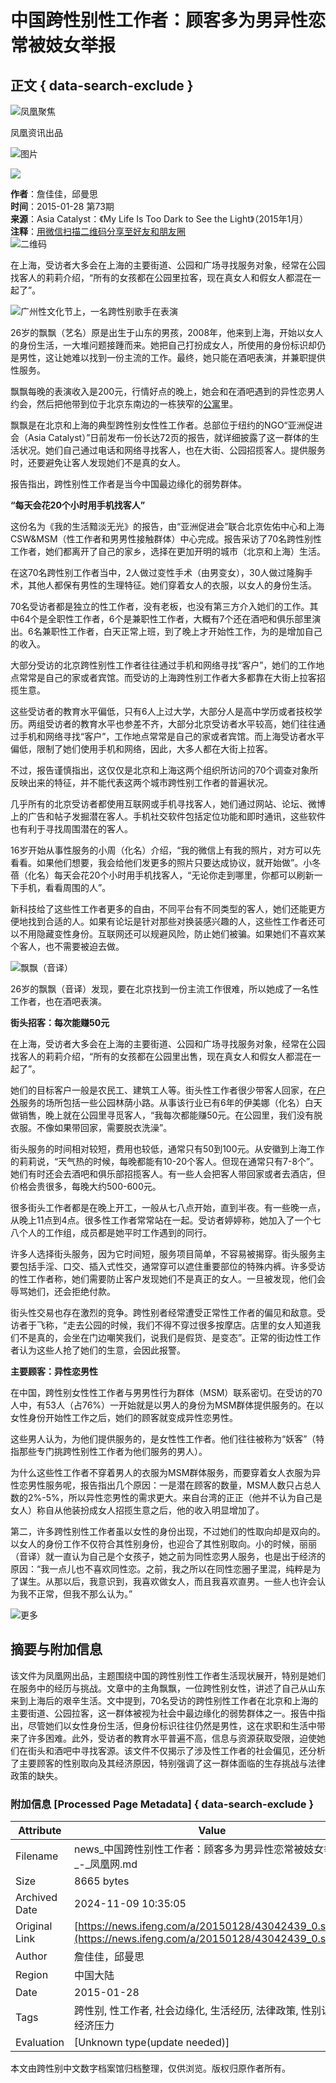 # 中国跨性别性工作者：顾客多为男异性恋 常被妓女举报

## 正文 { data-search-exclude }


![凤凰聚焦](http://y1.ifengimg.com/38716b164e0f5e63/2014/0918/web_logo-01.png)

凤凰资讯出品

![图片](http://y1.ifengimg.com/314bd925cdd17196/2014/0918/wap_top_1.jpg)

![](http://y3.ifengimg.com/a/2015_05/e2e795c2c9f4166.jpg)

**作者**：詹佳佳，邱曼思  
**时间**：2015-01-28 第73期  
**来源**：Asia Catalyst：《My Life Is Too Dark to See the Light》（2015年1月）  
**注释**：[用微信扫描二维码分享至好友和朋友圈](https://qrcode.ifeng.com/2021/03/06/2947a9a42fb454f0c054458edc68357a.png)  
![二维码](https://qrcode.ifeng.com/2021/03/06/2947a9a42fb454f0c054458edc68357a.png)

在上海，受访者大多会在上海的主要街道、公园和广场寻找服务对象，经常在公园找客人的莉莉介绍，“所有的女孩都在公园里拉客，现在真女人和假女人都混在一起了”。

![广州性文化节上，一名跨性别歌手在表演](http://y1.ifengimg.com/a/2015_05/0b80af708f8c4f4.jpg)

26岁的飘飘（艺名）原是出生于山东的男孩，2008年，他来到上海，开始以女人的身份生活，一大堆问题接踵而来。她把自己打扮成女人，所使用的身份标识却仍是男性，这让她难以找到一份主流的工作。最终，她只能在酒吧表演，并兼职提供性服务。

飘飘每晚的表演收入是200元，行情好点的晚上，她会和在酒吧遇到的异性恋男人约会，然后把他带到位于北京东南边的一栋狭窄的[公寓](http://house.ifeng.com/loupan/gongyu/list_0/0.shtml)里。

飘飘是在北京和上海的典型跨性别女性性工作者。总部位于纽约的NGO“亚洲促进会（Asia Catalyst）”日前发布一份长达72页的报告，就详细披露了这一群体的生活状况。她们自己通过电话和网络寻找客人，也在大街、公园招揽客人。提供服务时，还要避免让客人发现她们不是真的女人。

报告指出，跨性别性工作者是当今中国最边缘化的弱势群体。

**“每天会花20个小时用手机找客人”**

这份名为《我的生活黯淡无光》的报告，由“亚洲促进会”联合北京佐佑中心和上海CSW&MSM（性工作者和男男性接触群体）中心完成。报告采访了70名跨性别性工作者，她们都离开了自己的家乡，选择在更加开明的城市（北京和上海）生活。

在这70名跨性别工作者当中，2人做过变性手术（由男变女），30人做过隆胸手术，其他人都保有男性的生理特征。她们穿着女人的衣服，以女人的身份生活。

70名受访者都是独立的性工作者，没有老板，也没有第三方介入她们的工作。其中64个是全职性工作者，6个是兼职性工作者，大概有7个还在酒吧和俱乐部里演出。6名兼职性工作者，白天正常上班，到了晚上才开始性工作，为的是增加自己的收入。

大部分受访的北京跨性别性工作者往往通过手机和网络寻找“客户”，她们的工作地点常常是自己的家或者宾馆。而受访的上海跨性别工作者大多都靠在大街上拉客招揽生意。

这些受访者的教育水平偏低，只有6人上过大学，大部分人是高中学历或者技校学历。两组受访者的教育水平也参差不齐，大部分北京受访者水平较高，她们往往通过手机和网络寻找“客户”，工作地点常常是自己的家或者宾馆。而上海受访者水平偏低，限制了她们使用手机和网络，因此，大多人都在大街上拉客。

不过，报告谨慎指出，这仅仅是北京和上海这两个组织所访问的70个调查对象所反映出来的特征，并不能代表这两个城市跨性别工作者的普遍状况。

几乎所有的北京受访者都使用互联网或手机寻找客人，她们通过网站、论坛、微博上的广告和帖子发掘潜在客人。手机社交软件包括定位功能和即时通讯，这些软件也有利于寻找周围潜在的客人。

16岁开始从事性服务的小周（化名）介绍，“我的微信上有我的照片，对方可以先看看。如果他们想要，我会给他们发更多的照片只要达成协议，就开始做”。小冬蓓（化名）每天会花20个小时用手机找客人，“无论你走到哪里，你都可以刷新一下手机，看看周围的人”。

新科技给了这些性工作者更多的自由，不同平台有不同类型的客人，她们还能更方便地找到合适的人。如果有论坛是针对那些对换装感兴趣的人，这些性工作者还可以不用隐藏变性身份。互联网还可以规避风险，防止她们被骗。如果她们不喜欢某个客人，也不需要被迫去做。

![飘飘（音译）](http://y0.ifengimg.com/a/2015_05/3051d64564a75a6.jpg)

26岁的飘飘（音译）发现，要在北京找到一份主流工作很难，所以她成了一名性工作者，也在酒吧表演。

**街头招客：每次能赚50元**

在上海，受访者大多会在上海的主要街道、公园和广场寻找服务对象，经常在公园找客人的莉莉介绍，“所有的女孩都在公园里出售，现在真女人和假女人都混在一起了”。

她们的目标客户一般是农民工、建筑工人等。街头性工作者很少带客人回家，在[户外](http://travel.ifeng.com/outdoor/list_0/0.shtml)服务的场所包括一些公园林荫小路。从事该行业已有6年的伊美娜（化名）白天做销售，晚上就在公园里寻觅客人，“我每次都能赚50元。在公园里，我们没有脱衣服。不像如果带回家，需要脱衣洗澡”。

街头服务的时间相对较短，费用也较低，通常只有50到100元。从安徽到上海工作的莉莉说，“天气热的时候，每晚都能有10-20个客人。但现在通常只有7-8个”。她们有时还会去酒吧和俱乐部招揽客人。有一些人会把客人带回家或者去酒店，但价格会贵很多，每晚大约500-600元。

很多街头工作者都是在晚上开工，一般从七八点开始，直到半夜。有一些晚一点，从晚上11点到4点。很多性工作者常常站在一起。受访者婷婷称，她加入了一个七八个人的工作组，成员都是她平时工作遇到的同行。

许多人选择街头服务，因为它时间短，服务项目简单，不容易被揭穿。街头服务主要包括手淫、口交、插入式性交，通常穿可以遮住重要部位的特殊内裤。许多受访的性工作者称，她们需要防止客户发现她们不是真正的女人。一旦被发现，他们会辱骂她们，还会拒绝付款。

街头性交易也存在激烈的竞争。跨性别者经常遭受正常性工作者的偏见和敌意。受访者于飞称，“走去公园的时候，我们不得不穿过很多按摩店。店里的女人知道我们不是真的，会坐在门边嘲笑我们，说我们是假货、是变态”。正常的街边性工作者认为这些人抢了她们的生意，会因此报警。

**主要顾客：异性恋男性**

在中国，跨性别女性性工作者与男男性行为群体（MSM）联系密切。在受访的70人中，有53人（占76%）一开始就是以男人的身份为MSM群体提供服务的。在以女性身份开始性工作之后，她们的顾客就变成异性恋男性。

这些男人认为，为他们提供服务的，是女性性工作者。他们往往被称为“妖客”（特指那些专门挑跨性别性工作者为他们服务的男人）。

为什么这些性工作者不穿着男人的衣服为MSM群体服务，而要穿着女人衣服为异性恋男性服务呢，报告指出几个原因：一是潜在顾客的数量，MSM人数只占总人数的2%-5%，所以异性恋男性的需求更大。来自台湾的正正（他并不认为自己是女人）称自从他装扮成女人招揽生意之后，他的收入明显增加了。

第二，许多跨性别性工作者虽以女性的身份出现，不过她们的性取向却是双向的。以女人的身份工作不仅符合其性别身份，也迎合了其性别取向。小的时候，丽丽（音译）就一直认为自己是个女孩子，她之前为同性恋男人服务，也是出于经济的原因：“我一点儿也不喜欢同性恋。之前，我之所以在同性恋圈子里混，纯粹是为了谋生。从那以后，我意识到，我喜欢做女人，而且我喜欢直男。一些人也许会认为我不正常，但我不那么认为。”

![更多](http://m0.ifengimg.com/314bd925cdd17196/2014/0913/qrcode.jpg)

## 摘要与附加信息

<!-- tcd_abstract -->
该文件为凤凰网出品，主题围绕中国的跨性别性工作者生活现状展开，特别是她们在服务中的经历与挑战。文章中的主角飘飘，一位跨性别女性，讲述了自己从山东来到上海后的艰辛生活。文中提到，70名受访的跨性别性工作者在北京和上海的主要街道、公园拉客，这一群体被视为社会中最边缘化的弱势群体之一。报告中指出，尽管她们以女性身份生活，但身份标识往往仍然是男性，这在求职和生活中带来了许多困难。此外，受访者的教育水平普遍不高，信息与资源获取受限，迫使她们在街头和酒吧中寻找客源。该文件不仅揭示了涉及性工作者的社会偏见，还分析了主要顾客的性别取向及其经济原因，特别强调了这一群体面临的生存挑战与法律政策的缺失。
<!-- tcd_abstract_end -->

### 附加信息 [Processed Page Metadata] { data-search-exclude }

| Attribute       | Value                                  |
|-----------------|----------------------------------------|
| Filename        | news_中国跨性别性工作者：顾客多为男异性恋常被妓女举报_-_凤凰网.md                             |
| Size            | 8665 bytes                           |
| Archived Date   | 2024-11-09 10:35:05                             |
| Original Link   | [https://news.ifeng.com/a/20150128/43042439_0.shtml](https://news.ifeng.com/a/20150128/43042439_0.shtml)                       |
| Author          | 詹佳佳，邱曼思                               |
| Region          | 中国大陆                               |
| Date            | 2015-01-28                                 |
| Tags            | 跨性别, 性工作者, 社会边缘化, 生活经历, 法律政策, 性别认同, 经济压力                                 |
| Evaluation            | [Unknown type(update needed)]                                 |
<!-- tcd_table_end -->

本文由跨性别中文数字档案馆归档整理，仅供浏览。版权归原作者所有。
